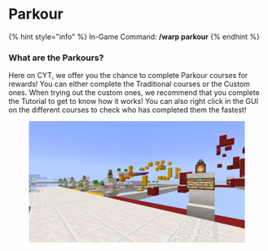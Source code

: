 # Parkour

{% hint style="info" %}
In-Game Command: **/warp parkour**
{% endhint %}

### What are the Parkours?

Here on CYT, we offer you the chance to complete Parkour courses for rewards! You can either complete the Traditional courses or the Custom ones. When trying out the custom ones, we recommend that you complete the Tutorial to get to know how it works! You can also right click in the GUI on the different courses to check who has completed them the fastest!

<figure><img src="../../.gitbook/assets/parkours.png" alt=""><figcaption></figcaption></figure>
